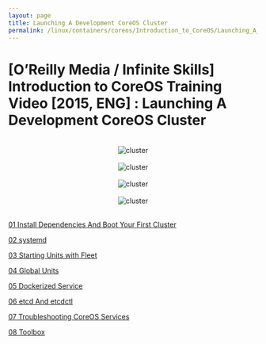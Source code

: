 ```yaml
---
layout: page
title: Launching A Development CoreOS Cluster
permalink: /linux/containers/coreos/Introduction_to_CoreOS/Launching_A_Development_CoreOS_Cluster/
---
```



# [O’Reilly Media / Infinite Skills] Introduction to CoreOS Training Video [2015, ENG] : Launching A Development CoreOS Cluster


<br/>

<div align="center">
    <img src="//files.sysadm.ru/img/linux/containers/coreos/app1.png" border="0" alt="cluster">
</div>

<br/>

<div align="center">
    <img src="//files.sysadm.ru/img/linux/containers/coreos/app2.png" border="0" alt="cluster">
</div>

<br/>

<div align="center">
    <img src="//files.sysadm.ru/img/linux/containers/coreos/app3.png" border="0" alt="cluster">
</div>

<br/>

<div align="center">
    <img src="//files.sysadm.ru/img/linux/containers/coreos/app4.png" border="0" alt="cluster">
</div>

<br/>



[01 Install Dependencies And Boot Your First Cluster](/linux/containers/coreos/installation/vagrant-coreos/)  

[02 systemd](/linux/containers/coreos/Introduction_to_CoreOS/Launching_A_Development_CoreOS_Cluster/systemd/)

[03 Starting Units with Fleet](/linux/containers/coreos/Introduction_to_CoreOS/Launching_A_Development_CoreOS_Cluster/Starting_Units_with_Fleet/)

[04 Global Units](/linux/containers/coreos/Introduction_to_CoreOS/Launching_A_Development_CoreOS_Cluster/Global_Units/)

[05 Dockerized Service](/linux/containers/coreos/Introduction_to_CoreOS/Launching_A_Development_CoreOS_Cluster/Dockerized_Service/)

[06 etcd And etcdctl](/linux/containers/coreos/Introduction_to_CoreOS/Launching_A_Development_CoreOS_Cluster/etcd_And_etcdctl/)

[07 Troubleshooting CoreOS Services](/linux/containers/coreos/Introduction_to_CoreOS/Launching_A_Development_CoreOS_Cluster/Troubleshooting_CoreOS_Services/)

[08 Toolbox](/linux/containers/coreos/Introduction_to_CoreOS/Launching_A_Development_CoreOS_Cluster/Toolbox/)
